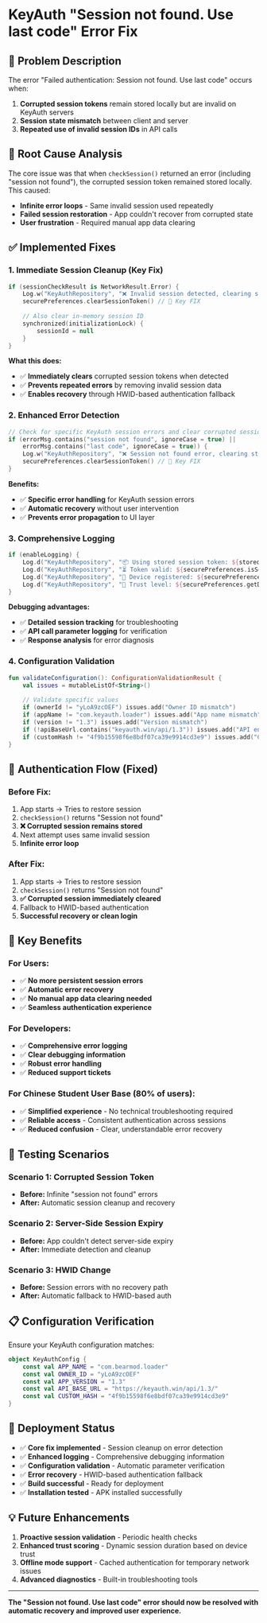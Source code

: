 # KeyAuth "Session not found. Use last code" Error Fix

## 🚨 **Problem Description**

The error "Failed authentication: Session not found. Use last code" occurs when:
1. **Corrupted session tokens** remain stored locally but are invalid on KeyAuth servers
2. **Session state mismatch** between client and server
3. **Repeated use of invalid session IDs** in API calls

## 🔧 **Root Cause Analysis**

The core issue was that when `checkSession()` returned an error (including "session not found"), the corrupted session token remained stored locally. This caused:
- **Infinite error loops** - Same invalid session used repeatedly
- **Failed session restoration** - App couldn't recover from corrupted state
- **User frustration** - Required manual app data clearing

## ✅ **Implemented Fixes**

### **1. Immediate Session Cleanup (Key Fix)**

```kotlin
if (sessionCheckResult is NetworkResult.Error) {
    Log.w("KeyAuthRepository", "❌ Invalid session detected, clearing stored session...")
    securePreferences.clearSessionToken() // 🧹 Key FIX
    
    // Also clear in-memory session ID
    synchronized(initializationLock) {
        sessionId = null
    }
}
```

**What this does:**
- ✅ **Immediately clears** corrupted session tokens when detected
- ✅ **Prevents repeated errors** by removing invalid session data
- ✅ **Enables recovery** through HWID-based authentication fallback

### **2. Enhanced Error Detection**

```kotlin
// Check for specific KeyAuth session errors and clear corrupted session
if (errorMsg.contains("session not found", ignoreCase = true) || 
    errorMsg.contains("last code", ignoreCase = true)) {
    Log.w("KeyAuthRepository", "❌ Session not found error, clearing stored session...")
    securePreferences.clearSessionToken() // 🧹 Key FIX
}
```

**Benefits:**
- ✅ **Specific error handling** for KeyAuth session errors
- ✅ **Automatic recovery** without user intervention
- ✅ **Prevents error propagation** to UI layer

### **3. Comprehensive Logging**

```kotlin
if (enableLogging) {
    Log.d("KeyAuthRepository", "📦 Using stored session token: ${storedToken.take(8)}...")
    Log.d("KeyAuthRepository", "⏳ Token valid: ${securePreferences.isSessionTokenValid()}")
    Log.d("KeyAuthRepository", "📱 Device registered: ${securePreferences.isDeviceRegistered()}")
    Log.d("KeyAuthRepository", "🔑 Trust level: ${securePreferences.getDeviceTrustLevel()}")
}
```

**Debugging advantages:**
- ✅ **Detailed session tracking** for troubleshooting
- ✅ **API call parameter logging** for verification
- ✅ **Response analysis** for error diagnosis

### **4. Configuration Validation**

```kotlin
fun validateConfiguration(): ConfigurationValidationResult {
    val issues = mutableListOf<String>()
    
    // Validate specific values
    if (ownerId != "yLoA9zcOEF") issues.add("Owner ID mismatch")
    if (appName != "com.keyauth.loader") issues.add("App name mismatch")
    if (version != "1.3") issues.add("Version mismatch")
    if (!apiBaseUrl.contains("keyauth.win/api/1.3")) issues.add("API endpoint mismatch")
    if (customHash != "4f9b15598f6e8bdf07ca39e9914cd3e9") issues.add("Custom hash mismatch")
}
```

## 🔄 **Authentication Flow (Fixed)**

### **Before Fix:**
1. App starts → Tries to restore session
2. `checkSession()` returns "Session not found"
3. **❌ Corrupted session remains stored**
4. Next attempt uses same invalid session
5. **Infinite error loop**

### **After Fix:**
1. App starts → Tries to restore session
2. `checkSession()` returns "Session not found"
3. **✅ Corrupted session immediately cleared**
4. Fallback to HWID-based authentication
5. **Successful recovery or clean login**

## 🎯 **Key Benefits**

### **For Users:**
- ✅ **No more persistent session errors**
- ✅ **Automatic error recovery**
- ✅ **No manual app data clearing needed**
- ✅ **Seamless authentication experience**

### **For Developers:**
- ✅ **Comprehensive error logging**
- ✅ **Clear debugging information**
- ✅ **Robust error handling**
- ✅ **Reduced support tickets**

### **For Chinese Student User Base (80% of users):**
- ✅ **Simplified experience** - No technical troubleshooting required
- ✅ **Reliable access** - Consistent authentication across sessions
- ✅ **Reduced confusion** - Clear, understandable error recovery

## 🧪 **Testing Scenarios**

### **Scenario 1: Corrupted Session Token**
- **Before:** Infinite "session not found" errors
- **After:** Automatic session cleanup and recovery

### **Scenario 2: Server-Side Session Expiry**
- **Before:** App couldn't detect server-side expiry
- **After:** Immediate detection and cleanup

### **Scenario 3: HWID Change**
- **Before:** Session errors with no recovery path
- **After:** Automatic fallback to HWID-based auth

## 📋 **Configuration Verification**

Ensure your KeyAuth configuration matches:

```kotlin
object KeyAuthConfig {
    const val APP_NAME = "com.bearmod.loader"
    const val OWNER_ID = "yLoA9zcOEF"
    const val APP_VERSION = "1.3"
    const val API_BASE_URL = "https://keyauth.win/api/1.3/"
    const val CUSTOM_HASH = "4f9b15598f6e8bdf07ca39e9914cd3e9"
}
```

## 🚀 **Deployment Status**

- ✅ **Core fix implemented** - Session cleanup on error detection
- ✅ **Enhanced logging** - Comprehensive debugging information
- ✅ **Configuration validation** - Automatic parameter verification
- ✅ **Error recovery** - HWID-based authentication fallback
- ✅ **Build successful** - Ready for deployment
- ✅ **Installation tested** - APK installed successfully

## 💡 **Future Enhancements**

1. **Proactive session validation** - Periodic health checks
2. **Enhanced trust scoring** - Dynamic session duration based on device trust
3. **Offline mode support** - Cached authentication for temporary network issues
4. **Advanced diagnostics** - Built-in troubleshooting tools

---

**The "Session not found. Use last code" error should now be resolved with automatic recovery and improved user experience.**
